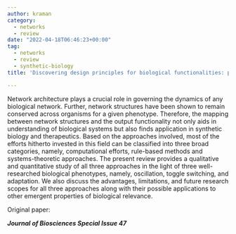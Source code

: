 ```yaml
---
author: kraman
category:
  - networks
  - review
date: "2022-04-18T06:46:23+00:00"
tag:
  - networks
  - review
  - synthetic-biology
title: 'Discovering design principles for biological functionalities: perspectives from systems biology'

---
```

Network architecture plays a crucial role in governing the dynamics of any biological network. Further, network structures have been shown to remain conserved across organisms for a given phenotype. Therefore, the mapping between network structures and the output functionality not only aids in understanding of biological systems but also finds application in synthetic biology and therapeutics. Based on the approaches involved, most of the efforts hitherto invested in this field can be classified into three broad categories, namely, computational efforts, rule-based methods and systems-theoretic approaches. The present review provides a qualitative and quantitative study of all three approaches in the light of three well-researched biological phenotypes, namely, oscillation, toggle switching, and adaptation. We also discuss the advantages, limitations, and future research scopes for all three approaches along with their possible applications to other emergent properties of biological relevance.

Original paper:

**_Journal of Biosciences Special Issue 47_**
